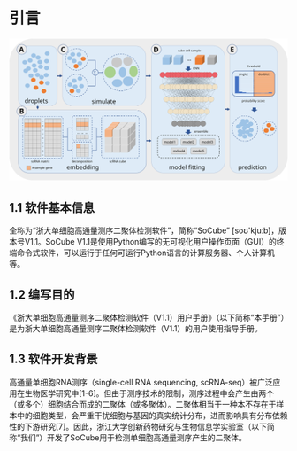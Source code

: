 # 引言

<img src="assets/workflow.svg" alt="SoCube工作流程示意">

## 1.1 软件基本信息

全称为“浙大单细胞高通量测序二聚体检测软件”，简称“SoCube” [soʊ'kjuːb]，版本号V1.1。SoCube V1.1是使用Python编写的无可视化用户操作页面（GUI）的终端命令式软件，可以运行于任何可运行Python语言的计算服务器、个人计算机等。

## 1.2 编写目的

《浙大单细胞高通量测序二聚体检测软件（V1.1）用户手册》（以下简称“本手册”）是为浙大单细胞高通量测序二聚体检测软件（V1.1）的用户使用指导手册。

## 1.3 软件开发背景

高通量单细胞RNA测序（single-cell RNA sequencing, scRNA-seq）被广泛应用在生物医学研究中\[1-6]。但由于测序技术的限制，测序过程中会产生由两个（或多个）细胞结合而成的二聚体（或多聚体）。二聚体相当于一种本不存在于样本中的细胞类型，会严重干扰细胞与基因的真实统计分布，进而影响具有分布依赖性的下游研究\[7]。因此，浙江大学创新药物研究与生物信息学实验室（以下简称“我们”）开发了SoCube用于检测单细胞高通量测序产生的二聚体。
